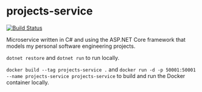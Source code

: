 # projects-service

[![Build Status](https://travis-ci.org/mike-trout/projects-service.svg?branch=master)](https://travis-ci.org/mike-trout/projects-service)

Microservice written in C# and using the ASP.NET Core framework that models my personal software engineering projects.

`dotnet restore` and `dotnet run` to run locally.

`docker build --tag projects-service .` and `docker run -d -p 50001:50001 --name projects-service projects-service` to build and run the Docker container locally.
